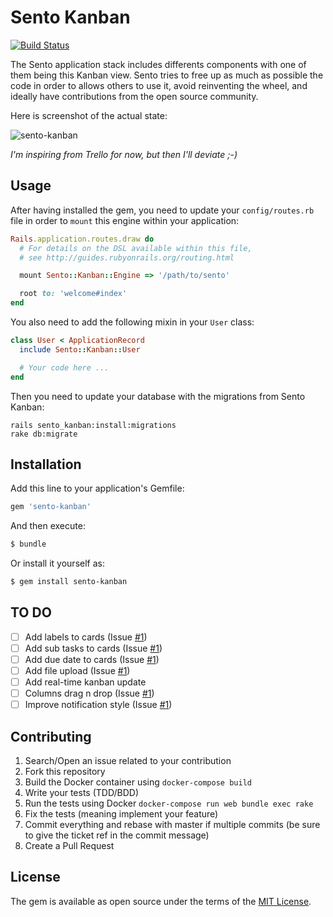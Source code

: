 # Sento Kanban

[![Build Status](https://travis-ci.org/Sento/sento-kanban.svg?branch=master)](https://travis-ci.org/Sento/sento-kanban)

The Sento application stack includes differents components with one of them being
this Kanban view. Sento tries to free up as much as possible the code in order to
allows others to use it, avoid reinventing the wheel, and ideally have
contributions from the open source community.

Here is screenshot of the actual state:

![sento-kanban](https://cloud.githubusercontent.com/assets/478564/20574970/7c47d15a-b1b7-11e6-82b5-aac7a98594b5.png)

_I'm inspiring from Trello for now, but then I'll deviate ;-)_

## Usage

After having installed the gem, you need to update your `config/routes.rb` file
in order to `mount` this engine within your application:

```ruby
Rails.application.routes.draw do
  # For details on the DSL available within this file,
  # see http://guides.rubyonrails.org/routing.html

  mount Sento::Kanban::Engine => '/path/to/sento'

  root to: 'welcome#index'
end
```

You also need to add the following mixin in your `User` class:

```ruby
class User < ApplicationRecord
  include Sento::Kanban::User

  # Your code here ...
end
```

Then you need to update your database with the migrations from Sento Kanban:

```
rails sento_kanban:install:migrations
rake db:migrate
```

## Installation
Add this line to your application's Gemfile:

```ruby
gem 'sento-kanban'
```

And then execute:
```bash
$ bundle
```

Or install it yourself as:
```bash
$ gem install sento-kanban
```

## TO DO

 - [ ] Add labels to cards (Issue [#1](https://github.com/Sento/sento-kanban/issues/1))
 - [ ] Add sub tasks to cards (Issue [#1](https://github.com/Sento/sento-kanban/issues/1))
 - [ ] Add due date to cards (Issue [#1](https://github.com/Sento/sento-kanban/issues/1))
 - [ ] Add file upload (Issue [#1](https://github.com/Sento/sento-kanban/issues/1))
 - [ ] Add real-time kanban update
 - [ ] Columns drag n drop (Issue [#1](https://github.com/Sento/sento-kanban/issues/4))
 - [ ] Improve notification style (Issue [#1](https://github.com/Sento/sento-kanban/issues/5))

## Contributing

1. Search/Open an issue related to your contribution
2. Fork this repository
3. Build the Docker container using `docker-compose build`
4. Write your tests (TDD/BDD)
5. Run the tests using Docker `docker-compose run web bundle exec rake`
6. Fix the tests (meaning implement your feature)
7. Commit everything and rebase with master if multiple commits (be sure to give the ticket ref in the commit message)
8. Create a Pull Request

## License

The gem is available as open source under the terms of the
[MIT License](http://opensource.org/licenses/MIT).
